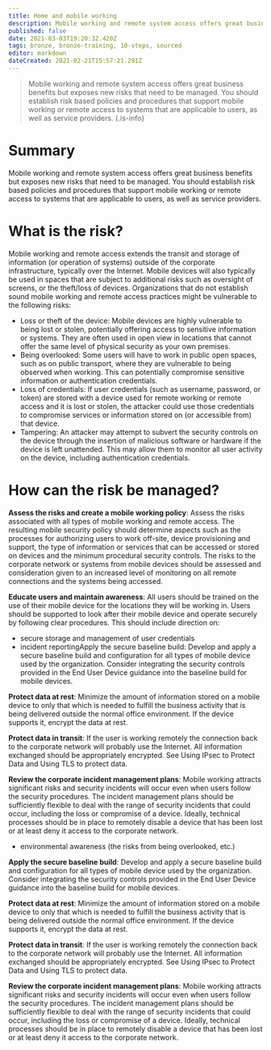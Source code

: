 ```yaml
---
title: Home and mobile working
description: Mobile working and remote system access offers great business benefits but exposes new risks that need to be managed. 
published: false
date: 2021-03-03T19:20:32.420Z
tags: bronze, bronze-training, 10-steps, sourced
editor: markdown
dateCreated: 2021-02-21T15:57:21.291Z
---
```


> Mobile working and remote system access offers great business benefits but exposes new risks that need to be managed. You should establish risk based policies and procedures that support mobile working or remote access to systems that are applicable to users, as well as service providers.
{.is-info}

# Summary
Mobile working and remote system access offers great business benefits but exposes new risks that need to be managed. You should establish risk based policies and procedures that support mobile working or remote access to systems that are applicable to users, as well as service providers.


# What is the risk?
Mobile working and remote access extends the transit and storage of information (or operation of systems) outside of the corporate infrastructure, typically over the Internet. Mobile devices will also typically be used in spaces that are subject to additional risks such as oversight of screens, or the theft/loss of devices. Organizations that do not establish sound mobile working and remote access practices might be vulnerable to the following risks:

- Loss or theft of the device: Mobile devices are highly vulnerable to being lost or stolen, potentially offering access to sensitive information or systems. They are often used in open view in locations that cannot offer the same level of physical security as your own premises.
- Being overlooked: Some users will have to work in public open spaces, such as on public transport, where they are vulnerable to being observed when working. This can potentially compromise sensitive information or authentication credentials.
- Loss of credentials: If user credentials (such as username, password, or token) are stored with a device used for remote working or remote access and it is lost or stolen, the attacker could use those credentials to compromise services or information stored on (or accessible from) that device.
- Tampering: An attacker may attempt to subvert the security controls on the device through the insertion of malicious software or hardware if the device is left unattended. This may allow them to monitor all user activity on the device, including authentication credentials.

# How can the risk be managed?
**Assess the risks and create a mobile working policy**: Assess the risks associated with all types of mobile working and remote access. The resulting mobile security policy should determine aspects such as the processes for authorizing users to work off-site, device provisioning and support, the type of information or services that can be accessed or stored on devices and the minimum procedural security controls. The risks to the corporate network or systems from mobile devices should be assessed and consideration given to an increased level of monitoring on all remote connections and the systems being accessed.

**Educate users and maintain awareness**: All users should be trained on the use of their mobile device for the locations they will be working in. Users should be supported to look after their mobile device and operate securely by following clear procedures. This should include direction on:

- secure storage and management of user credentials
- incident reportingApply the secure baseline build: Develop and apply a secure baseline build and configuration for all types of mobile device used by the organization. Consider integrating the security controls provided in the End User Device guidance into the baseline build for mobile devices.

**Protect data at rest**: Minimize the amount of information stored on a mobile device to only that which is needed to fulfill the business activity that is being delivered outside the normal office environment. If the device supports it, encrypt the data at rest.

**Protect data in transit**: If the user is working remotely the connection back to the corporate network will probably use the Internet. All information exchanged should be appropriately encrypted. See Using IPsec to Protect Data and Using TLS to protect data.

**Review the corporate incident management plans**: Mobile working attracts significant risks and security incidents will occur even when users follow the security procedures. The incident management plans should be sufficiently flexible to deal with the range of security incidents that could occur, including the loss or compromise of a device. Ideally, technical processes should be in place to remotely disable a device that has been lost or at least deny it access to the corporate network.
- environmental awareness (the risks from being overlooked, etc.)

**Apply the secure baseline build**: Develop and apply a secure baseline build and configuration for all types of mobile device used by the organization. Consider integrating the security controls provided in the End User Device guidance into the baseline build for mobile devices.

**Protect data at rest**: Minimize the amount of information stored on a mobile device to only that which is needed to fulfill the business activity that is being delivered outside the normal office environment. If the device supports it, encrypt the data at rest.

**Protect data in transit**: If the user is working remotely the connection back to the corporate network will probably use the Internet. All information exchanged should be appropriately encrypted. See Using IPsec to Protect Data and Using TLS to protect data.

**Review the corporate incident management plans**: Mobile working attracts significant risks and security incidents will occur even when users follow the security procedures. The incident management plans should be sufficiently flexible to deal with the range of security incidents that could occur, including the loss or compromise of a device. Ideally, technical processes should be in place to remotely disable a device that has been lost or at least deny it access to the corporate network.